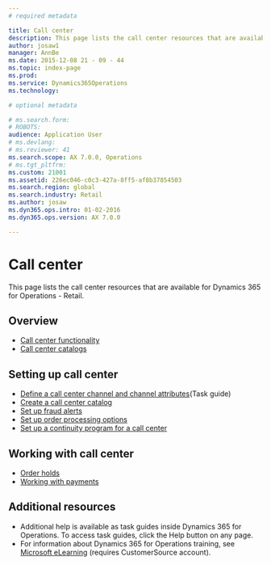 ```yaml
---
# required metadata

title: Call center
description: This page lists the call center resources that are available for Dynamics 365 for Operations - Retail.
author: josaw1
manager: AnnBe
ms.date: 2015-12-08 21 - 09 - 44
ms.topic: index-page
ms.prod: 
ms.service: Dynamics365Operations
ms.technology: 

# optional metadata

# ms.search.form: 
# ROBOTS: 
audience: Application User
# ms.devlang: 
# ms.reviewer: 41
ms.search.scope: AX 7.0.0, Operations
# ms.tgt_pltfrm: 
ms.custom: 21001
ms.assetid: 226ec046-c0c3-427a-8ff5-af8b37854503
ms.search.region: global
ms.search.industry: Retail
ms.author: josaw
ms.dyn365.ops.intro: 01-02-2016
ms.dyn365.ops.version: AX 7.0.0

---
```


# Call center

This page lists the call center resources that are available for Dynamics 365 for Operations - Retail.

Overview
--------

-   [Call center functionality](call-center-functionality.md)
-   [Call center catalogs](call-center-catalogs.md)

## Setting up call center
-   [Define a call center channel and channel attributes](http://ax.help.dynamics.com/en/wiki/define-call-center-channel-and-channel-attributes/)(Task guide)
-   [Create a call center catalog](create-call-center-catalogs.md)
-   [Set up fraud alerts](set-up-fraud-alerts.md)
-   [Set up order processing options](set-up-order-processing-options.md)
-   [Set up a continuity program for a call center](set-up-continuity-program.md)

## Working with call center
-   [Order holds](work-with-order-holds.md)
-   [Working with payments](work-with-payments.md)

## Additional resources
-   Additional help is available as task guides inside Dynamics 365 for Operations. To access task guides, click the Help button on any page.
-   For information about Dynamics 365 for Operations training, see [Microsoft eLearning](https://mbs2.microsoft.com/members/elearning/dynamicstrainingcert.aspx) (requires CustomerSource account).


